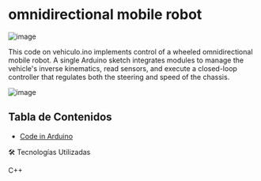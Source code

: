 # omnidirectional mobile robot

![image](https://raw.githubusercontent.com/miguelvmonroy/vehiculo-omnidireccional/refs/heads/main/fondovehiculo.png)




This code on vehiculo.ino implements control of a wheeled omnidirectional mobile robot. A single Arduino sketch integrates modules to manage the vehicle's inverse kinematics, read sensors, and execute a closed-loop controller that regulates both the steering and speed of the chassis.

![image](https://raw.githubusercontent.com/miguelvmonroy/vehiculo-omnidireccional/refs/heads/main/fondovehiculo.png)

## Tabla de Contenidos
- [Code in Arduino](https://github.com/miguelvmonroy/omnidirectional-mobile-robot/blob/main/vehiculo.ino)

🛠 Tecnologías Utilizadas

C++
